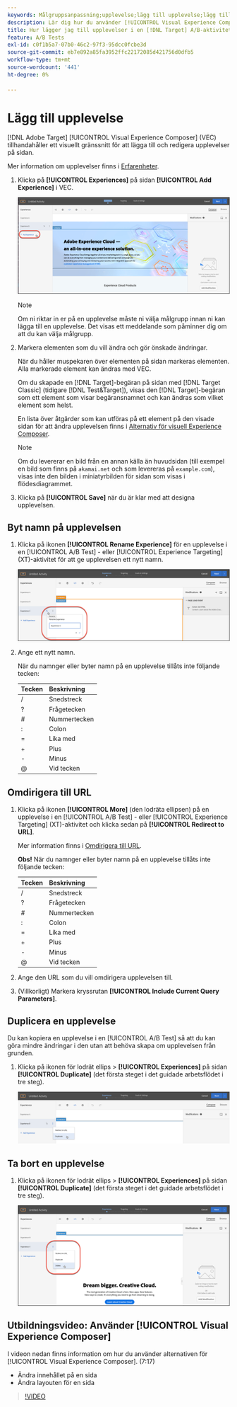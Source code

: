 ```yaml
---
keywords: Målgruppsanpassning;upplevelse;lägg till upplevelse;lägg till upplevelse
description: Lär dig hur du använder [!UICONTROL Visual Experience Composer] (VEC) i  [!DNL Adobe Target].
title: Hur lägger jag till upplevelser i en [!DNL Target] A/B-aktivitet?
feature: A/B Tests
exl-id: c0f1b5a7-07b0-46c2-97f3-95dcc0fcbe3d
source-git-commit: eb7e892a85fa3952ffc22172085d421756d0dfb5
workflow-type: tm+mt
source-wordcount: '441'
ht-degree: 0%

---
```


# Lägg till upplevelse

[!DNL Adobe Target] [!UICONTROL Visual Experience Composer] (VEC) tillhandahåller ett visuellt gränssnitt för att lägga till och redigera upplevelser på sidan.

Mer information om upplevelser finns i [Erfarenheter](/help/main/c-experiences/experiences.md#concept_A2E10F6AFB3D4AEAB6951EE14688848D).

1. Klicka på **[!UICONTROL Experiences]** på sidan **[!UICONTROL Add Experience]** i VEC.

   ![Lägg till upplevelsealternativ](/help/main/c-activities/t-test-ab/t-test-create-ab/assets/add-experience.png)

   >[!NOTE]
   >
   >Om ni riktar in er på en upplevelse måste ni välja målgrupp innan ni kan lägga till en upplevelse. Det visas ett meddelande som påminner dig om att du kan välja målgrupp.

1. Markera elementen som du vill ändra och gör önskade ändringar.

   När du håller muspekaren över elementen på sidan markeras elementen. Alla markerade element kan ändras med VEC.

   Om du skapade en [!DNL Target]-begäran på sidan med [!DNL Target Classic] (tidigare [!DNL Test&Target]), visas den [!DNL Target]-begäran som ett element som visar begäransnamnet och kan ändras som vilket element som helst.

   En lista över åtgärder som kan utföras på ett element på den visade sidan för att ändra upplevelsen finns i [Alternativ för visuell Experience Composer](/help/main/c-experiences/c-visual-experience-composer/viztarget-options.md).

   >[!NOTE]
   >
   >Om du levererar en bild från en annan källa än huvudsidan (till exempel en bild som finns på `akamai.net` och som levereras på `example.com`), visas inte den bilden i miniatyrbilden för sidan som visas i flödesdiagrammet.

1. Klicka på **[!UICONTROL Save]** när du är klar med att designa upplevelsen.

## Byt namn på upplevelsen

1. Klicka på ikonen **[!UICONTROL Rename Experience]** för en upplevelse i en [!UICONTROL A/B Test] - eller [!UICONTROL Experience Targeting] (XT)-aktivitet för att ge upplevelsen ett nytt namn.

   ![Byt namn på upplevelsen](/help/main/c-activities/t-test-ab/t-test-create-ab/assets/rename-experience.png)

2. Ange ett nytt namn.

   När du namnger eller byter namn på en upplevelse tillåts inte följande tecken:

   | Tecken | Beskrivning |
   |--- |--- |
   | / | Snedstreck |
   | ? | Frågetecken |
   | # | Nummertecken |
   | : | Colon |
   | = | Lika med |
   | + | Plus |
   | - | Minus |
   | @ | Vid tecken |

## Omdirigera till URL

1. Klicka på ikonen **[!UICONTROL More]** (den lodräta ellipsen) på en upplevelse i en [!UICONTROL A/B Test] - eller [!UICONTROL Experience Targeting] (XT)-aktivitet och klicka sedan på **[!UICONTROL Redirect to URL]**.

   Mer information finns i [Omdirigera till URL](/help/main/c-experiences/c-visual-experience-composer/redirect-offer.md).

   **Obs!** När du namnger eller byter namn på en upplevelse tillåts inte följande tecken:

   | Tecken | Beskrivning |
   |--- |--- |
   | / | Snedstreck |
   | ? | Frågetecken |
   | # | Nummertecken |
   | : | Colon |
   | = | Lika med |
   | + | Plus |
   | - | Minus |
   | @ | Vid tecken |

1. Ange den URL som du vill omdirigera upplevelsen till.

1. (Villkorligt) Markera kryssrutan **[!UICONTROL Include Current Query Parameters]**.

## Duplicera en upplevelse

Du kan kopiera en upplevelse i en [!UICONTROL A/B Test] så att du kan göra mindre ändringar i den utan att behöva skapa om upplevelsen från grunden.

1. Klicka på ikonen för lodrät ellips > **[!UICONTROL Experiences]** på sidan **[!UICONTROL Duplicate]** (det första steget i det guidade arbetsflödet i tre steg).

   ![Alternativet Duplicera upplevelse](/help/main/c-activities/t-test-ab/t-test-create-ab/assets/duplicate-experience.png)

## Ta bort en upplevelse

1. Klicka på ikonen för lodrät ellips > **[!UICONTROL Experiences]** på sidan **[!UICONTROL Duplicate]** (det första steget i det guidade arbetsflödet i tre steg).

   ![Ta bort upplevelsealternativ](/help/main/c-activities/t-test-ab/t-test-create-ab/assets/delete-experience.png)

## Utbildningsvideo: Använder [!UICONTROL Visual Experience Composer]

I videon nedan finns information om hur du använder alternativen för [!UICONTROL Visual Experience Composer]. (7:17)

* Ändra innehållet på en sida
* Ändra layouten för en sida

>[!VIDEO](https://video.tv.adobe.com/v/17399)
